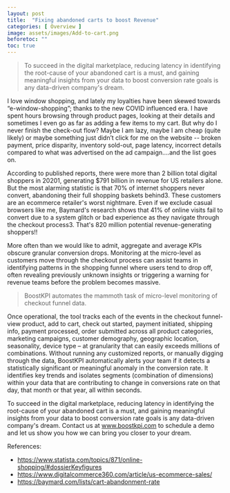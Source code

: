 ```yaml
---
layout: post
title:  "Fixing abandoned carts to boost Revenue"
categories: [ Overview ]
image: assets/images/Add-to-cart.png
beforetoc: ""
toc: true
---
```


> To succeed in the digital marketplace, reducing latency in identifying the root-cause of your abandoned cart is a must, and gaining meaningful insights from your data to boost conversion rate goals is any data-driven company's dream.


I love window shopping, and lately my loyalties have been skewed towards “e-window-shopping”; thanks to the new COVID influenced era. I have spent hours browsing through product pages, looking at their details and sometimes I even go as far as adding a few items to my cart. But why do I never finish the check-out flow? Maybe I am lazy, maybe I am cheap (quite likely) or maybe something just didn’t click for me on the website -- broken payment, price disparity, inventory sold-out, page latency, incorrect details compared to what was advertised on the ad campaign….and the list goes on.

According to published reports, there were more than 2 billion total digital shoppers in 20201,  generating $791 billion in revenue for US retailers alone. But the most alarming statistic is that 70% of internet shoppers never convert, abandoning their full shopping baskets behind3. These customers are an ecommerce retailer's worst nightmare. Even if we exclude casual browsers like me, Baymard's research shows that 41% of online visits fail to convert due to a system glitch or bad experience as they navigate through the checkout process3. That's 820 million potential revenue-generating shoppers!!

More often than we would like to admit, aggregate and average KPIs obscure granular conversion drops. Monitoring at the micro-level as customers move through the checkout process can assist teams in identifying patterns in the shopping funnel where users tend to drop off, often revealing previously unknown insights or triggering a warning for revenue teams before the problem becomes massive.

> BoostKPI automates the mammoth task of micro-level monitoring of checkout funnel data. 

Once operational, the tool tracks each of the events in the checkout funnel- view product, add to cart, check out started, payment initiated, shipping info, payment processed, order submitted across all product categories, marketing campaigns, customer demography, geographic location, seasonality, device type – at granularity that can easily exceeds millions of combinations. Without running any customized reports, or manually digging through the data, BoostKPI automatically alerts your team if it detects a statistically significant or meaningful anomaly in the conversion rate. It identifies key trends and isolates segments (combination of dimensions) within your data that are contributing to change in conversions rate on that day, that month or that year, all within seconds.

To succeed in the digital marketplace, reducing latency in identifying the root-cause of your abandoned cart is a must, and gaining meaningful insights from your data to boost conversion rate goals is any data-driven company's dream. Contact us at www.boostkpi.com to schedule a demo and let us show you how we can bring you closer to your dream.

References:

- https://www.statista.com/topics/871/online-shopping/#dossierKeyfigures
- https://www.digitalcommerce360.com/article/us-ecommerce-sales/
- https://baymard.com/lists/cart-abandonment-rate

